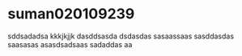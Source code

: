 # suman020109239
sddsadadsa
kkkjkjjk
dasddsasda
dsdasdas
sasaassaas
sasddasdas
saasasas
asasdsadsaas
sadaddas
aa
